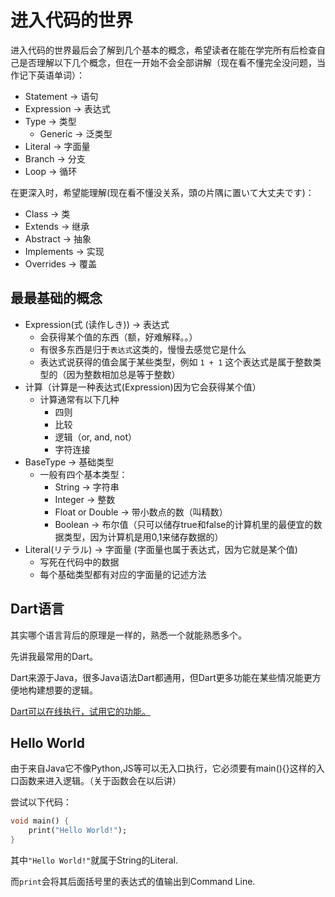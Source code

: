 
# 进入代码的世界


进入代码的世界最后会了解到几个基本的概念，希望读者在能在学完所有后检查自己是否理解以下几个概念，但在一开始不会全部讲解（现在看不懂完全没问题，当作记下英语单词）：

- Statement -> 语句
- Expression -> 表达式
- Type -> 类型
  - Generic -> 泛类型
- Literal -> 字面量
- Branch -> 分支
- Loop -> 循环

在更深入时，希望能理解(现在看不懂没关系，頭の片隅に置いて大丈夫です)：

- Class -> 类
- Extends -> 继承
- Abstract -> 抽象
- Implements -> 实现
- Overrides -> 覆盖

## 最最基础的概念


- Expression(式 (读作しき)) -> 表达式
  - 会获得某个值的东西（额，好难解释。。）
  - 有很多东西是归于`表达式`这类的，慢慢去感觉它是什么
  - 表达式说获得的值会属于某些类型，例如 `1 + 1` 这个表达式是属于整数类型的（因为整数相加总是等于整数）
- 计算（计算是一种表达式(Expression)因为它会获得某个值）
  - 计算通常有以下几种
    - 四则
    - 比较
    - 逻辑（or, and, not）
    - 字符连接
- BaseType -> 基础类型
  - 一般有四个基本类型：
    - String -> 字符串
    - Integer -> 整数
    - Float or Double -> 带小数点的数（叫精数）
    - Boolean -> 布尔值（只可以储存true和false的计算机里的最便宜的数据类型，因为计算机是用0,1来储存数据的）
- Literal(リテラル) -> 字面量 (字面量也属于表达式，因为它就是某个值)
  - 写死在代码中的数据
  - 每个基础类型都有对应的字面量的记述方法


## Dart语言

其实哪个语言背后的原理是一样的，熟悉一个就能熟悉多个。

先讲我最常用的Dart。

Dart来源于Java，很多Java语法Dart都通用，但Dart更多功能在某些情况能更方便地构建想要的逻辑。

[Dart可以在线执行，试用它的功能。](https://dartpad.dev/)

## Hello World

由于来自Java它不像Python,JS等可以无入口执行，它必须要有main(){}这样的入口函数来进入逻辑。（关于函数会在以后讲）

尝试以下代码：

```dart
void main() {
    print("Hello World!");
}
```

其中`"Hello World!"`就属于String的Literal.

而`print`会将其后面括号里的表达式的值输出到Command Line.






